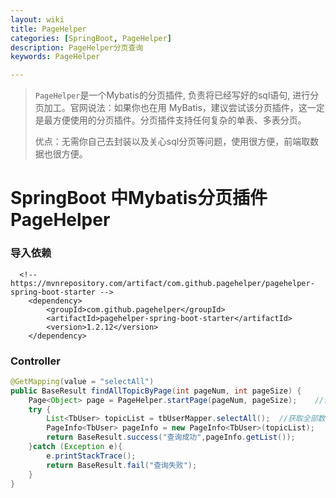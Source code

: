```yaml
---
layout: wiki
title: PageHelper
categories: [SpringBoot, PageHelper]
description: PageHelper分页查询
keywords: PageHelper

---
```


> `PageHelper`是一个Mybatis的分页插件, 负责将已经写好的sql语句, 进行分页加工。官网说法：如果你也在用 MyBatis，建议尝试该分页插件，这一定是最方便使用的分页插件。分页插件支持任何复杂的单表、多表分页。
>
> 优点：无需你自己去封装以及关心sql分页等问题，使用很方便，前端取数据也很方便。

# SpringBoot 中Mybatis分页插件PageHelper

### 导入依赖

      <!-- https://mvnrepository.com/artifact/com.github.pagehelper/pagehelper-spring-boot-starter -->
        <dependency>
            <groupId>com.github.pagehelper</groupId>
            <artifactId>pagehelper-spring-boot-starter</artifactId>
            <version>1.2.12</version>
        </dependency>
### Controller

```Java
@GetMapping(value = "selectAll")
public BaseResult findAllTopicByPage(int pageNum, int pageSize) {
    Page<Object> page = PageHelper.startPage(pageNum, pageSize);	//设置每页开始、大小
    try {
        List<TbUser> topicList = tbUserMapper.selectAll();	//获取全部数据
        PageInfo<TbUser> pageInfo = new PageInfo<TbUser>(topicList);
        return BaseResult.success("查询成功",pageInfo.getList());
    }catch (Exception e){
        e.printStackTrace();
        return BaseResult.fail("查询失败");
    }
}
```